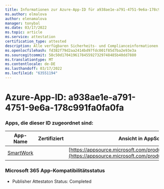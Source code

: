 ```yaml
---
title: Informationen zur Azure-App-ID für a938ae1e-a791-4751-9e6a-178c991fa0fa0fa
ms.author: elmalova
author: elenamalova
manager: tonybal
ms.date: 03/17/2022
ms.topic: article
ms.service: attestation
certification_type: attested
description: Alle verfügbaren Sicherheits- und Complianceinformationen für a938ae1e-a791-4751-9e6a-178c991fa0fa0fa.
ms.openlocfilehash: fd382f79d2aa2414bd97fdc001f85d7ba2e93e3a
ms.sourcegitcommit: 58c50d1704196178455927329748485b40dd7880
ms.translationtype: MT
ms.contentlocale: de-DE
ms.lasthandoff: 03/17/2022
ms.locfileid: "63551194"
---
```

# <a name="azure-app-id-a938ae1e-a791-4751-9e6a-178c991fa0fa"></a>Azure-App-ID: a938ae1e-a791-4751-9e6a-178c991fa0fa0fa


### <a name="apps-associated-with-this-id"></a>Apps, die dieser ID zugeordnet sind:
| **App-Name** | **Zertifiziert** | **Ansicht in AppSource** |
|--------------|---------------|-----------------------|
| [SmartWork](../forward/WA200001149.md) |  | [https://appsource.microsoft.com/product/office/WA200001149](https://appsource.microsoft.com/product/office/WA200001149) |

### <a name="microsoft-365-app-compliance-status"></a>Microsoft 365 App-Kompatibilitätsstatus
- Publisher Attestaton Status: Completed
